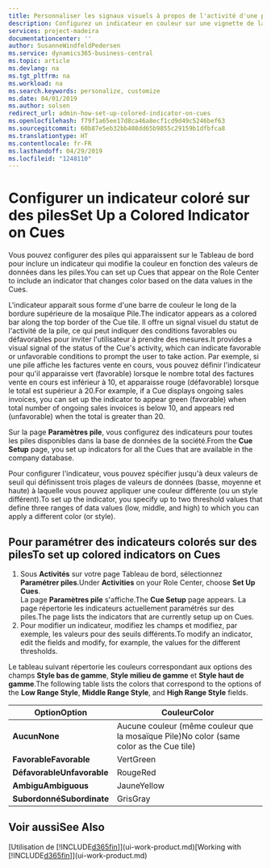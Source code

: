 ```yaml
---
title: Personnaliser les signaux visuels à propos de l'activité d'une pile | Microsoft Docs
description: Configurez un indicateur en couleur sur une vignette de la pile pour fournir un signal visuel personnalisé de l'activité de la pile.
services: project-madeira
documentationcenter: ''
author: SusanneWindfeldPedersen
ms.service: dynamics365-business-central
ms.topic: article
ms.devlang: na
ms.tgt_pltfrm: na
ms.workload: na
ms.search.keywords: personalize, customize
ms.date: 04/01/2019
ms.author: solsen
redirect_url: admin-how-set-up-colored-indicator-on-cues
ms.openlocfilehash: f79f1a65ee17d8ca46a8ecf1cd9d49c5246bef63
ms.sourcegitcommit: 60b87e5eb32bb408dd65b9855c29159b1dfbfca8
ms.translationtype: HT
ms.contentlocale: fr-FR
ms.lasthandoff: 04/29/2019
ms.locfileid: "1248110"
---
```

# <a name="set-up-a-colored-indicator-on-cues"></a><span data-ttu-id="66f14-103">Configurer un indicateur coloré sur des piles</span><span class="sxs-lookup"><span data-stu-id="66f14-103">Set Up a Colored Indicator on Cues</span></span>
<span data-ttu-id="66f14-104">Vous pouvez configurer des piles qui apparaissent sur le Tableau de bord pour inclure un indicateur qui modifie la couleur en fonction des valeurs de données dans les piles.</span><span class="sxs-lookup"><span data-stu-id="66f14-104">You can set up Cues that appear on the Role Center to include an indicator that changes color based on the data values in the Cues.</span></span>

<span data-ttu-id="66f14-105">L'indicateur apparait sous forme d'une barre de couleur le long de la bordure supérieure de la mosaïque Pile.</span><span class="sxs-lookup"><span data-stu-id="66f14-105">The indicator appears as a colored bar along the top border of the Cue tile.</span></span> <span data-ttu-id="66f14-106">Il offre un signal visuel du statut de l'activité de la pile, ce qui peut indiquer des conditions favorables ou défavorables pour inviter l'utilisateur à prendre des mesures.</span><span class="sxs-lookup"><span data-stu-id="66f14-106">It provides a visual signal of the status of the Cue's activity, which can indicate favorable or unfavorable conditions to prompt the user to take action.</span></span> <span data-ttu-id="66f14-107">Par exemple, si une pile affiche les factures vente en cours, vous pouvez définir l'indicateur pour qu'il apparaisse vert (favorable) lorsque le nombre total des factures vente en cours est inférieur à 10, et apparaisse rouge (défavorable) lorsque le total est supérieur à 20.</span><span class="sxs-lookup"><span data-stu-id="66f14-107">For example, if a Cue displays ongoing sales invoices, you can set up the indicator to appear green (favorable) when total number of ongoing sales invoices is below 10, and appears red (unfavorable) when the total is greater than 20.</span></span>

<span data-ttu-id="66f14-108">Sur la page **Paramètres pile**, vous configurez des indicateurs pour toutes les piles disponibles dans la base de données de la société.</span><span class="sxs-lookup"><span data-stu-id="66f14-108">From the **Cue Setup** page, you set up indicators for all the Cues that are available in the company database.</span></span>

<span data-ttu-id="66f14-109">Pour configurer l'indicateur, vous pouvez spécifier jusqu'à deux valeurs de seuil qui définissent trois plages de valeurs de données (basse, moyenne et haute) à laquelle vous pouvez appliquer une couleur différente (ou un style différent).</span><span class="sxs-lookup"><span data-stu-id="66f14-109">To set up the indicator, you specify up to two threshold values that define three ranges of data values (low, middle, and high) to which you can apply a different color (or style).</span></span>

## <a name="to-set-up-colored-indicators-on-cues"></a><span data-ttu-id="66f14-110">Pour paramétrer des indicateurs colorés sur des piles</span><span class="sxs-lookup"><span data-stu-id="66f14-110">To set up colored indicators on Cues</span></span>
1. <span data-ttu-id="66f14-111">Sous **Activités** sur votre page Tableau de bord, sélectionnez **Paramétrer piles**.</span><span class="sxs-lookup"><span data-stu-id="66f14-111">Under **Activities** on your Role Center, choose **Set Up Cues**.</span></span>  
   <span data-ttu-id="66f14-112">La page **Paramètres pile** s'affiche.</span><span class="sxs-lookup"><span data-stu-id="66f14-112">The **Cue Setup** page appears.</span></span> <span data-ttu-id="66f14-113">La page répertorie les indicateurs actuellement paramétrés sur des piles.</span><span class="sxs-lookup"><span data-stu-id="66f14-113">The page lists the indicators that are currently setup up on Cues.</span></span>
2. <span data-ttu-id="66f14-114">Pour modifier un indicateur, modifiez les champs et modifiez, par exemple, les valeurs pour des seuils différents.</span><span class="sxs-lookup"><span data-stu-id="66f14-114">To modify an indicator, edit the fields and modify, for example, the values for the different thresholds.</span></span>  

<span data-ttu-id="66f14-115">Le tableau suivant répertorie les couleurs correspondant aux options des champs **Style bas de gamme**, **Style milieu de gamme** et **Style haut de gamme**.</span><span class="sxs-lookup"><span data-stu-id="66f14-115">The following table lists the colors that correspond to the options of the **Low Range Style**, **Middle Range Style**, and **High Range Style** fields.</span></span>

| <span data-ttu-id="66f14-116">Option</span><span class="sxs-lookup"><span data-stu-id="66f14-116">Option</span></span> | <span data-ttu-id="66f14-117">Couleur</span><span class="sxs-lookup"><span data-stu-id="66f14-117">Color</span></span> |
| --- | --- |
| <span data-ttu-id="66f14-118">**Aucun**</span><span class="sxs-lookup"><span data-stu-id="66f14-118">**None**</span></span> |<span data-ttu-id="66f14-119">Aucune couleur (même couleur que la mosaïque Pile)</span><span class="sxs-lookup"><span data-stu-id="66f14-119">No color (same color as the Cue tile)</span></span>|
| <span data-ttu-id="66f14-120">**Favorable**</span><span class="sxs-lookup"><span data-stu-id="66f14-120">**Favorable**</span></span> |<span data-ttu-id="66f14-121">Vert</span><span class="sxs-lookup"><span data-stu-id="66f14-121">Green</span></span> |
| <span data-ttu-id="66f14-122">**Défavorable**</span><span class="sxs-lookup"><span data-stu-id="66f14-122">**Unfavorable**</span></span> |<span data-ttu-id="66f14-123">Rouge</span><span class="sxs-lookup"><span data-stu-id="66f14-123">Red</span></span> |
| <span data-ttu-id="66f14-124">**Ambigu**</span><span class="sxs-lookup"><span data-stu-id="66f14-124">**Ambiguous**</span></span> |<span data-ttu-id="66f14-125">Jaune</span><span class="sxs-lookup"><span data-stu-id="66f14-125">Yellow</span></span> |
| <span data-ttu-id="66f14-126">**Subordonné**</span><span class="sxs-lookup"><span data-stu-id="66f14-126">**Subordinate**</span></span> |<span data-ttu-id="66f14-127">Gris</span><span class="sxs-lookup"><span data-stu-id="66f14-127">Gray</span></span> |

## <a name="see-also"></a><span data-ttu-id="66f14-128">Voir aussi</span><span class="sxs-lookup"><span data-stu-id="66f14-128">See Also</span></span>
<span data-ttu-id="66f14-129">[Utilisation de [!INCLUDE[d365fin](includes/d365fin_md.md)]](ui-work-product.md)</span><span class="sxs-lookup"><span data-stu-id="66f14-129">[Working with [!INCLUDE[d365fin](includes/d365fin_md.md)]](ui-work-product.md)</span></span>
